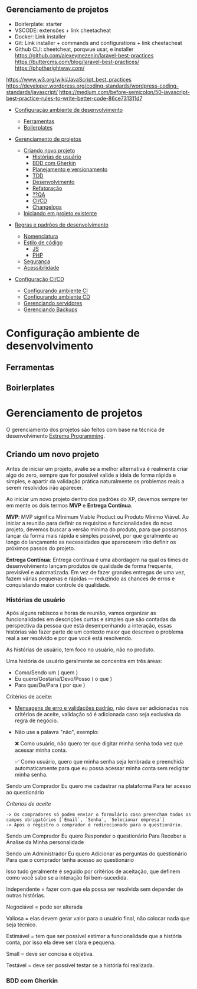 ## Gerenciamento de projetos

- Boirlerplate: starter
- VSCODE: extensões + link cheetacheat
- Docker: Link installer
- Git: Link installer + commands and configurations + link cheetacheat
- Github CLI: cheetcheat, porqwue usar, e installer
 https://github.com/alexeymezenin/laravel-best-practices
 https://buttercms.com/blog/laravel-best-practices/
 https://phptherightway.com/
 
 https://www.w3.org/wiki/JavaScript_best_practices
 https://developer.wordpress.org/coding-standards/wordpress-coding-standards/javascript/
 https://medium.com/before-semicolon/50-javascript-best-practice-rules-to-write-better-code-86ce731311d7
 
 
- [Configuração ambiente de desenvolvimento](#headers)  
  - [Ferramentas](#emphasis)
  - [Boilerplates](#emphasis)
- [Gerenciamento de projetos](#emphasis)
  - [Criando novo projeto](#emphasis)
    - [Histórias de usuário](#emphasis)
    - [BDD com Gherkin](#emphasis)
    - [Planejamento e versionamento](#)
    - [TDD](#emphasis)
    - [Desenvolvimento](#)
    - [Refatoração](#)
    - [??QA](#)
    - [CI/CD](#)
    - [Changelogs](#)
  - [Iniciando em projeto existente](#emphasis)
- [Regras e padrões de desenvolvimento](#emphasis)
  - [Nomenclatura](#)
  - [Estilo de código](#)
    - [JS](#)
    - [PHP](#) 
  - [Segurança](#)
  - [Acessibilidade](#)
  
   
- [Configuração CI/CD](#emphasis)  
  - [Configurando ambiente CI](#)
  - [Configurando ambiente CD](#)
  - [Gerenciando servidores](#)
  - [Gerenciando Backups](#)



# Configuração ambiente de desenvolvimento
## Ferramentas
## Boirlerplates
# Gerenciamento de projetos
O gerenciamento dos projetos são feitos com base na técnica de desenvolvimento [Extreme Programming](http://www.extremeprogramming.org/).
## Criando um novo projeto
Antes de iniciar um projeto, avalie se a melhor alternativa é realmente criar algo do zero, sempre que for possível valide a ideia de forma rápida e simples, e apartir da validação prática naturalmente os problemas reais a serem resolvidos irão aparecer.

Ao iniciar um novo projeto dentro dos padrões do XP, devemos sempre ter em mente os dois termos **MVP** e **Entrega Contínua**.

**MVP**: MVP significa Minimum Viable Product ou Produto Mínimo Viável. Ao iniciar a reunião para definir os requisitos e funcionalidades do novo projeto, devemos buscar a versão mínima do produto, para que possamos lançar da forma mais rápida e simples possível, por que geralmente ao longo do lançamento as necessidades que aparecerem irão definir os próximos passos do projeto.

**Entrega Contínua**: Entrega contínua é uma abordagem na qual os times de desenvolvimento lançam produtos de qualidade de forma frequente, previsível e automatizada. Em vez de fazer grandes entregas de uma vez, fazem várias pequenas e rápidas — reduzindo as chances de erros e conquistando maior controle de qualidade.

### Histórias de usuário
Após alguns rabiscos e horas de reunião, vamos organizar as funcionalidades em descrições curtas e simples que são contadas da perspectiva da pessoa que está desempenhando a interação, essas histórias vão fazer parte de um contexto maior que descreve o problema real a ser resolvido e por que você está resolvendo.

As histórias de usuário, tem foco no usuário, não no produto.

Uma história de usuário geralmente se concentra em três áreas:

- Como/Sendo um ( quem )
- Eu quero/Gostaria/Devo/Posso ( o que )
- Para que/De/Para ( por que )

Critérios de aceite:
- [Mensagens de erro e validações padrão](#), não deve ser adicionadas nos critérios de aceite, validação só é adicionada caso seja exclusiva da regra de negócio.
- Não use a palavra "não", exemplo:

    ❌ Como usuário, não quero ter que digitar minha senha toda vez que acessar minha conta.

    ✅ Como usuário, quero que minha senha seja lembrada e preenchida automaticamente para que eu possa acessar minha conta sem redigitar minha senha.

Sendo um Comprador
Eu quero me cadastrar na plataforma
Para ter acesso ao questionário


_Críterios de aceite_
    
    -> Os compradores só podem enviar o formulário caso preencham todos os campos obrigatórios [`Email`, `Senha`, `Selecionar empresa`]
    -> Após o registro o comprador é redirecionado para o questionário.
Sendo um Comprador
Eu quero Responder o questionário
Para Receber a Ánalise da Minha personalidade

Sendo um Administrador
Eu quero Adicionar as perguntas do questionário
Para que o comprador tenha acesso ao questionário

Isso tudo geralmente é seguido por critérios de aceitação, que definem como você sabe se a interação foi bem-sucedida.

Independente = fazer com que ela possa ser resolvida sem depender de outras histórias.

Negociável = pode ser alterada

Valiosa = elas devem gerar valor para o usuário final, não colocar nada que seja técnico.

Estimável = tem que ser possível estimar a funcionalidade que a história conta, por isso ela deve ser clara e pequena.

Small = deve ser concisa e objetiva.

Testável = deve ser possível testar se a história foi realizada.


### BDD com Gherkin

